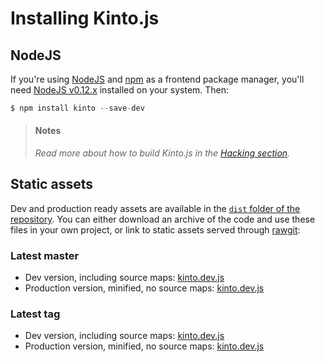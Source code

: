 # Installing Kinto.js

## NodeJS

If you're using [NodeJS](https://nodejs.org) and [npm](https://www.npmjs.com/) as a frontend package manager, you'll need [NodeJS v0.12.x](https://nodejs.org/download/) installed on your system. Then:

```js
$ npm install kinto --save-dev
```

> #### Notes
>
> *Read more about how to build Kinto.js in the [Hacking section](hacking.md).*

## Static assets

Dev and production ready assets are available in the [`dist` folder of the repository](https://github.com/Kinto/kinto.js/tree/master/dist). You can either download an archive of the code and use these files in your own project, or link to static assets served through [rawgit](http://rawgit.com/):

### Latest master

- Dev version, including source maps: [kinto.dev.js](https://rawgit.com/Kinto/kinto.js/master/dist/kinto.dev.js)
- Production version, minified, no source maps: [kinto.dev.js](https://rawgit.com/Kinto/kinto.js/master/dist/kinto.min.js)

### Latest tag

- Dev version, including source maps: [kinto.dev.js](https://cdn.rawgit.com/Kinto/kinto.js/1.0.0-rc.1/dist/kinto.dev.js)
- Production version, minified, no source maps: [kinto.dev.js](https://cdn.rawgit.com/Kinto/kinto.js/1.0.0-rc.1/dist/kinto.min.js)
